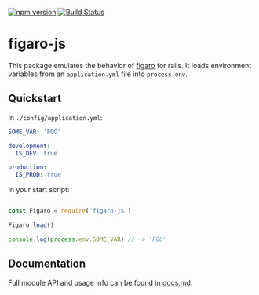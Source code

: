 [![npm version](https://badge.fury.io/js/figaro-js.svg)](https://badge.fury.io/js/figaro-js)
[![Build Status](https://travis-ci.org/LaunchPadLab/figaro-js.svg?branch=master)](https://travis-ci.org/LaunchPadLab/figaro-js)

# figaro-js

This package emulates the behavior of [figaro](https://github.com/laserlemon/figaro) for rails. It loads environment variables from an `application.yml` file into `process.env`.

## Quickstart

In `./config/application.yml`:

```yml
SOME_VAR: 'FOO'

development:
  IS_DEV: true

production:
  IS_PROD: true
```

In your start script:

```js

const Figaro = require('figaro-js')

Figaro.load()

console.log(process.env.SOME_VAR) // -> 'FOO'

```

## Documentation

Full module API and usage info can be found in [docs.md](docs.md).